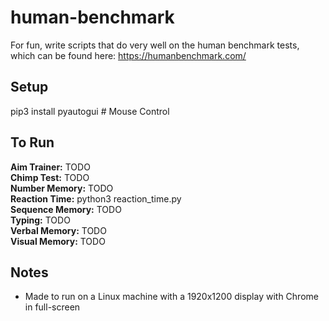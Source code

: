 # human-benchmark
For fun, write scripts that do very well on the human benchmark tests, which can be found here: https://humanbenchmark.com/

## Setup
pip3 install pyautogui  # Mouse Control

## To Run
<b>Aim Trainer:</b> TODO <br>
<b>Chimp Test:</b> TODO <br>
<b>Number Memory:</b> TODO <br>
<b>Reaction Time:</b> python3 reaction_time.py <br>
<b>Sequence Memory:</b> TODO <br>
<b>Typing:</b> TODO <br>
<b>Verbal Memory:</b> TODO <br>
<b>Visual Memory:</b> TODO

## Notes
- Made to run on a Linux machine with a 1920x1200 display with Chrome in full-screen